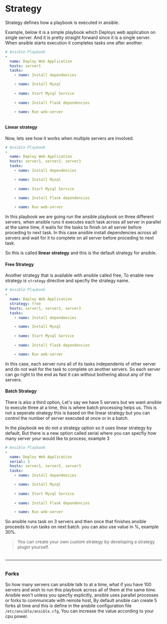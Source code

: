 # Strategy

Strategy defines how a playbook is executed in ansible.

Example, below it is a simple playbook which Deploys web application on single server. And it is pretty straight forward since it is a single server. When ansible starts execution it completes tasks one after another.

```YAML
# Ansible Playbook
- 
  name: Deploy Web Application
  hosts: server1
  tasks:
    - name: Install dependencies

    - name: Install Mysql
    
    - name: Start Mysql Service
  
    - name: Install Flask dependencies

    - name: Run web-server
```
###### 
#### Linear strategy

Now, lets see how it works when multiple servers are involved.

```YAML
# Ansible Playbook
- 
  name: Deploy Web Application
  hosts: server1, server2, server3
  tasks:
    - name: Install dependencies

    - name: Install Mysql
    
    - name: Start Mysql Service
  
    - name: Install Flask dependencies

    - name: Run web-server
```
In this playbook we are going run the ansible playbook on three different servers, when ansible runs it executes each task across all server in parallel at the same time, it waits for the tasks to finish on all server before proceding to next task. In this case ansible install dependencies across all servers and wait for it to complete on all server before proceding to next task.

So this is called **linear strategy** and this is the default strategy for ansible.


#### Free Strategy 
Another strategy that is available with ansible called free, To enable new strategy is `strategy` directive and specfiy the strategy name.

```YAML
# Ansible Playbook
- 
  name: Deploy Web Application
  strategy: free
  hosts: server1, server2, server3
  tasks:
    - name: Install dependencies

    - name: Install Mysql
    
    - name: Start Mysql Service
  
    - name: Install Flask dependencies

    - name: Run web-server
```

In this case, each server runs all of its tasks independents of other server and do not wait for the task to complete on another servers. So each server can go right to the end as fast it can without bothering about any of the servers.


#### Batch Strategy

There is also a third option, Let's say we have 5 servers but we want ansible to execute three at a time, this is where batch processing helps us. This is not a seperate strategy this is based on the linear strategy but you can control the number of server executed at once or in a batch. 

In the playbook we do not a strategy option so it uses linear strategy by default, But there is a new option called serial where you can specfiy how many server your would like to process, example 3

```YAML
# Ansible Playbook
- 
  name: Deploy Web Application
  serial: 3
  hosts: server1, server2, server3
  tasks:
    - name: Install dependencies

    - name: Install Mysql
    
    - name: Start Mysql Service
  
    - name: Install Flask dependencies

    - name: Run web-server
```
So ansible runs task on 3 servers and then once that  finishes ansible proceeds to run tasks on next batch. you can also use value in %, example 30%.

> You can create your own custom strategy by developing a strategy plugin yourself.

######
---
###### 
### Forks
So how many servers can ansible talk to at a time, what if you have 100 servers and wish to run this playbook across all of them at the same time. Ansible won't unless you specfiy explicitly, ansible uses parallel processes or forks to communicate with remote host, By default ansible can create 5 forks at time and this is define in the ansbile configuration file `/etc/ansible/ansible.cfg`, You can increase the value according to your cpu power. 




